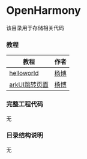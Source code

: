 # OpenHarmony
该目录用于存储相关代码

### 教程
教程 | 作者
--- | :---
[helloworld](教程/helloworld/README.md) | [杨博](https://gitee.com/yangbohewuyi)
[arkUI跳转页面](教程/Ability内页面的跳转/README.md) | [杨博](https://gitee.com/yangbohewuyi)

### 完整工程代码
无

### 目录结构说明
无